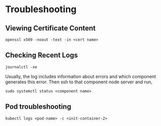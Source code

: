# Troubleshooting
## Viewing Certificate Content
```
openssl x509 -noout -text -in <cert name>
```
## Checking Recent Logs
```
journalctl -xe
```
Usually, the log includes information about errors and which component generates this error. Then ssh to that component node server and run, 
```
sudo systemctl status <component name>
```
## Pod troubleshooting
```
kubectl logs <pod-name> -c <init-container-2>
```
